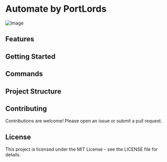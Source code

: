 # Automate by PortLords

![Image](https://imgur.com/a/ogtILIe)

## Features

## Getting Started

## Commands

## Project Structure

## Contributing

Contributions are welcome! Please open an issue or submit a pull request.

## License

This project is licensed under the MIT License - see the LICENSE file for details.
